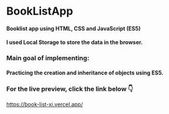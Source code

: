 # BookListApp
#### Booklist app using HTML, CSS and JavaScript (ES5)
#### I used Local Storage to store the data in the browser.
### Main goal of implementing:
#### Practicing the creation and inheritance of objects using ES5.
### For the live preview, click the link below 👇
https://book-list-xi.vercel.app/
